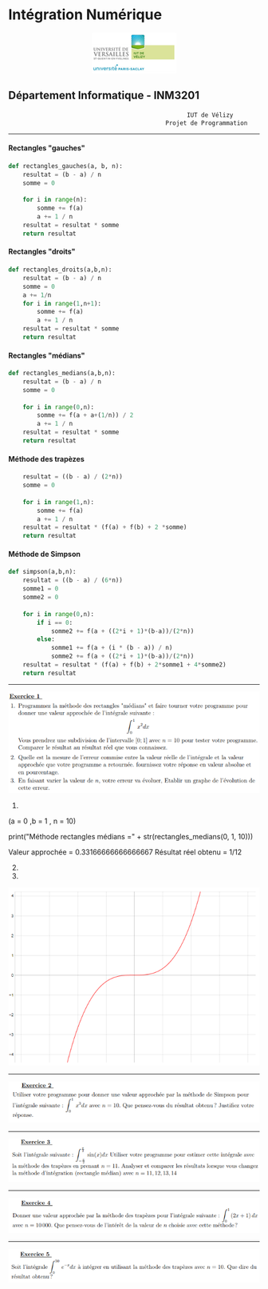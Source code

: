 # Intégration Numérique

<div align="center"><img src="logo_iut.PNG"/></div>

## Département Informatique - INM3201
                                                      IUT de Vélizy
                                                Projet de Programmation
_________ 

#### Rectangles "gauches" 

```python
def rectangles_gauches(a, b, n):
    resultat = (b - a) / n
    somme = 0

    for i in range(n):
        somme += f(a)
        a += 1 / n
    resultat = resultat * somme
    return resultat
```
#### Rectangles "droits"
```python
def rectangles_droits(a,b,n):
    resultat = (b - a) / n
    somme = 0
    a += 1/n
    for i in range(1,n+1):
        somme += f(a)
        a += 1 / n
    resultat = resultat * somme
    return resultat
```

#### Rectangles "médians"
```python
def rectangles_medians(a,b,n):
    resultat = (b - a) / n
    somme = 0

    for i in range(0,n):
        somme += f(a + a+(1/n)) / 2
        a += 1 / n
    resultat = resultat * somme
    return resultat
```

#### Méthode des trapèzes
```python
    resultat = ((b - a) / (2*n))
    somme = 0

    for i in range(1,n):
        somme += f(a)
        a += 1 / n
    resultat = resultat * (f(a) + f(b) + 2 *somme)
    return resultat
```

#### Méthode de Simpson
```python
def simpson(a,b,n):
    resultat = ((b - a) / (6*n))
    somme1 = 0
    somme2 = 0

    for i in range(0,n):
        if i == 0:
            somme2 += f(a + ((2*i + 1)*(b-a))/(2*n))
        else:
            somme1 += f(a + (i * (b - a)) / n)
            somme2 += f(a + ((2*i + 1)*(b-a))/(2*n))
    resultat = resultat * (f(a) + f(b) + 2*somme1 + 4*somme2)
    return resultat
```
_________ 

<div align="center"><img src="enoncé_exercice_1.PNG"/></div>

1) 
(a = 0 ,b = 1 , n = 10)

print("Méthode rectangles médians =" + str(rectangles_medians(0, 1, 10)))

Valeur approchée = 0.33166666666666667
Résultat réel obtenu = 1/12

2)

3)

<div align="center"><img src="Graphe_exercice_1.PNG"/></div>
<hr>
<div align="center"><img src="enoncé_exercice_2.PNG"/></div>
<hr>
<div align="center"><img src="enoncé_exercice_3.PNG"/></div>
<hr>
<div align="center"><img src="enoncé_exercice_4.PNG"/></div>
<hr>
<div align="center"><img src="enoncé_exercice_5.PNG"/></div>

